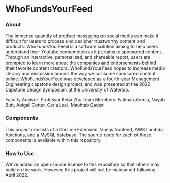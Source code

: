 # WhoFundsYourFeed

### About
The immense quantity of product messaging on social media can make it difficult for users to process and decipher trustworthy content and products. WhoFundsYourFeed is a software solution aiming to help users understand their Youtube consumption as it pertains to sponsored content. Through an interactive, personalized, and shareable report, users are prompted to learn more about the companies and endorsements behind their favorite content creators. WhoFundsYourFeed hopes to increase media literacy and discussion around the way we consume sponsored content online.
WhoFundsYourFeed was developed as a fourth-year Management Engineering capstone design project, and was presented at the 2022 Capstone Design Symposium at the University of Waterloo.

Faculty Advisor: Professor Keija Zhu
Team Members: Fatimah Areola, Nayab Butt, Abigail Cotter, Carla Leal, Mauhtab Qaderi

### Components
This project consists of a Chrome Extension, Vue.js frontend, AWS Lambda functions, and a MySQL database. The source code for each of these components is available within this repository.

### How to Use
We've added an open source license to this repository so that others may build on the work. However, this project will not be maintained following April 2022.
